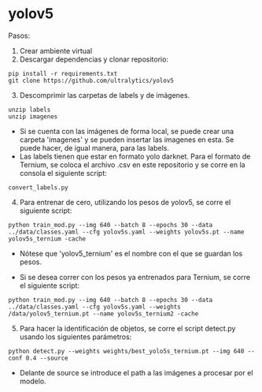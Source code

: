 # yolov5

Pasos:

1. Crear ambiente virtual
2. Descargar dependencias y clonar repositorio:

```
pip install -r requirements.txt
git clone https://github.com/ultralytics/yolov5
```

3. Descomprimir las carpetas de labels y de imágenes.

```
unzip labels
unzip imagenes
```

- Si se cuenta con las imágenes de forma local, se puede crear una carpeta 'imagenes' y se pueden insertar las imagenes en esta. Se puede hacer, de igual manera, para las labels.
- Las labels tienen que estar en formato yolo darknet. Para el formato de Ternium, se coloca el archivo .csv en este repositorio y se corre en la consola el siguiente script:

```
convert_labels.py
```

4. Para entrenar de cero, utilizando los pesos de yolov5, se corre el siguiente script:
 
 ```
 python train_mod.py --img 640 --batch 8 --epochs 30 --data ../data/classes.yaml --cfg yolov5s.yaml --weights yolov5s.pt --name yolov5s_ternium -cache
 ```

- Nótese que 'yolov5_ternium' es el nombre con el que se guardan los pesos. 

- Si se desea correr con los pesos ya entrenados para Ternium, se corre el siguiente script:

```
python train_mod.py --img 640 --batch 8 --epochs 30 --data ../data/classes.yaml --cfg yolov5s.yaml --weights /data/yolov5_ternium.pt --name yolov5s_ternium2 -cache
```

5. Para hacer la identificación de objetos, se corre el script detect.py usando los siguientes parámetros:
```
python detect.py --weights weights/best_yolo5s_ternium.pt --img 640 --conf 0.4 --source 
```

- Delante de source se introduce el path a las imágenes a procesar por el modelo.
